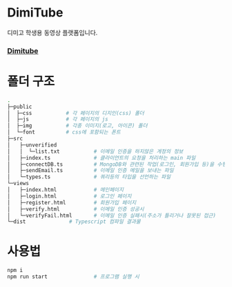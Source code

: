 # DimiTube

디미고 학생용 동영상 플랫폼입니다.  

### [Dimitube](http://dimitube.kro.kr/)  

  
# 폴더 구조

```bash
.
├─public
│  ├─css           # 각 페이지의 디지인(css) 폴더
│  ├─js            # 각 페이지의 js
│  ├─img           # 각종 이미지(로고, 아이콘) 폴더
│  └─font          # css에 포함되는 폰트
├─src
│   ├─unverified
│   │  └─list.txt           # 이메일 인증을 하지않은 계정의 정보
│   ├─index.ts				# 클라이언트의 요청을 처리하는 main 파일 	
│   ├─connectDB.ts			# MongoDB와 관련된 작업(로그인, 회원가입 등)을 수행하는 파일
│   ├─sendEmail.ts			# 이메일 인증 메일을 보내는 파일
│   └─types.ts				# 쿼리등의 타입을 선언하는 파일
└─views    
│   ├─index.html			# 메인페이지
│   ├─login.html			# 로그인 페이지
│   ├─register.html			# 회원가입 페이지
│   ├─verify.html			# 이메일 인증 성공시
│   └─verifyFail.html		# 이메일 인증 실패시(주소가 틀리거나 잘못된 접근)
└─dist				# Typescript 컴파일 결과물
```

# 사용법

```bash
npm i
npm run start				# 프로그램 실행 시
```